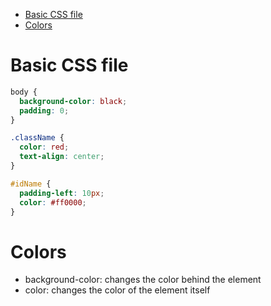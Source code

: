 - [Basic CSS file](#basic-css-file)
- [Colors](#colors)
# Basic CSS file
```css
body {
  background-color: black;
  padding: 0;
}

.className {
  color: red;
  text-align: center;
}

#idName {
  padding-left: 10px;
  color: #ff0000;
}
```

# Colors
- background-color: changes the color behind the element
- color: changes the color of the element itself
